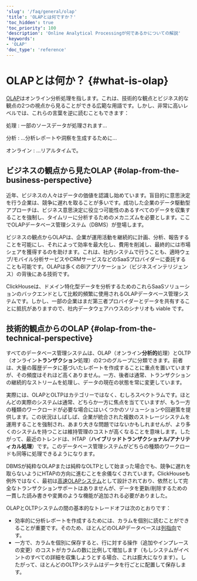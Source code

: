 ```yaml
---
'slug': '/faq/general/olap'
'title': 'OLAPとは何ですか？'
'toc_hidden': true
'toc_priority': 100
'description': 'Online Analytical Processingが何であるかについての解説'
'keywords':
- 'OLAP'
'doc_type': 'reference'
---
```



# OLAPとは何か？ {#what-is-olap}

[OLAP](https://en.wikipedia.org/wiki/Online_analytical_processing)はオンライン分析処理を指します。これは、技術的な観点とビジネス的な観点の2つの視点から見ることができる広範な用語です。しかし、非常に高いレベルでは、これらの言葉を逆に読むこともできます：

処理
:   一部のソースデータが処理されます...

分析
:   ...分析レポートや洞察を生成するために...

オンライン
:   ...リアルタイムで。

## ビジネスの観点から見たOLAP {#olap-from-the-business-perspective}

近年、ビジネスの人々はデータの価値を認識し始めています。盲目的に意思決定を行う企業は、競争に遅れを取ることが多いです。成功した企業のデータ駆動型アプローチは、ビジネス意思決定に役立つ可能性のあるすべてのデータを収集することを強制し、タイムリーに分析するためのメカニズムを必要とします。ここでOLAPデータベース管理システム（DBMS）が登場します。

ビジネスの観点からOLAPは、企業が運用活動を継続的に計画、分析、報告することを可能にし、それによって効率を最大化し、費用を削減し、最終的には市場シェアを獲得するのを助けます。これは、社内システムで行うことも、適時ウェブ/モバイル分析サービスやCRMサービスなどのSaaSプロバイダーに委託することも可能です。OLAPは多くのBIアプリケーション（ビジネスインテリジェンス）の背後にある技術です。

ClickHouseは、ドメイン特化型データを分析するためのこれらSaaSソリューションのバックエンドとして比較的頻繁に使用されるOLAPデータベース管理システムです。しかし、一部の企業はまだ第三者プロバイダーとデータを共有することに抵抗がありますので、社内データウェアハウスのシナリオも viable です。

## 技術的観点からのOLAP {#olap-from-the-technical-perspective}

すべてのデータベース管理システムは、OLAP（オンライン**分析的**処理）とOLTP（オンライン**トランザクション**処理）の2つのグループに分類できます。前者は、大量の履歴データに基づいたレポートを作成することに重点を置いていますが、その頻度はそれほど高くありません。一方、後者は通常、トランザクションの継続的なストリームを処理し、データの現在の状態を常に変更しています。

実際には、OLAPとOLTPはカテゴリーではなく、むしろスペクトラムです。ほとんどの実際のシステムは通常、どちらか一方に焦点を当てていますが、もう一方の種類のワークロードが必要な場合にはいくつかのソリューションや回避策を提供します。この状況はしばしば、企業が統合された複数のストレージシステムを運用することを強制され、あまり大きな問題ではないかもしれませんが、より多くのシステムを持つことは維持管理のコストが高くなることを意味します。したがって、最近のトレンドは、HTAP（**ハイブリッドトランザクショナル/アナリティカル処理**）です。このデータベース管理システムがどちらの種類のワークロードも同等に処理できるようになります。

DBMSが純粋なOLAPまたは純粋なOLTPとして始まった場合でも、競争に遅れを取らないようにHTAPの方向に進むことを余儀なくされています。ClickHouseも例外ではなく、最初は[高速OLAPシステム](../../concepts/why-clickhouse-is-so-fast.mdx)として設計されており、依然として完全なトランザクションサポートはありませんが、データを更新/削除するための一貫した読み書きや変異のような機能が追加される必要がありました。

OLAPとOLTPシステムの間の基本的なトレードオフは次のとおりです：

- 効率的に分析レポートを作成するためには、カラムを個別に読むことができることが重要です。そのため、ほとんどのOLAPデータベースは[列指向](../../faq/general/columnar-database.md)です。
- 一方で、カラムを個別に保存すると、行に対する操作（追加やインプレースの変更）のコストがカラムの数に比例して増加します（もしシステムがイベントのすべての詳細を収集しようとする場合、これは膨大になります）。したがって、ほとんどのOLTPシステムはデータを行ごとに配置して保存します。
